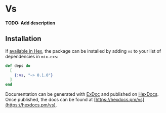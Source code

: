 # Vs

**TODO: Add description**

## Installation

If [available in Hex](https://hex.pm/docs/publish), the package can be installed
by adding `vs` to your list of dependencies in `mix.exs`:

```elixir
def deps do
  [
    {:vs, "~> 0.1.0"}
  ]
end
```

Documentation can be generated with [ExDoc](https://github.com/elixir-lang/ex_doc)
and published on [HexDocs](https://hexdocs.pm). Once published, the docs can
be found at [https://hexdocs.pm/vs](https://hexdocs.pm/vs).

